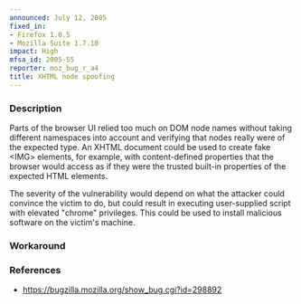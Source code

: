 ```yaml
---
announced: July 12, 2005
fixed_in:
- Firefox 1.0.5
- Mozilla Suite 1.7.10
impact: High
mfsa_id: 2005-55
reporter: moz_bug_r_a4
title: XHTML node spoofing
---
```


<h3>Description</h3>

<p>Parts of the browser UI relied too much on DOM node names without taking
different namespaces into account and verifying that nodes really were
of the expected type. An XHTML document could be used to create fake 
&lt;IMG&gt; elements, for example, with content-defined properties that the
browser would access as if they were the trusted built-in properties of the
expected HTML elements.</p>

<p>The severity of the vulnerability would depend on what the attacker could
convince the victim to do, but could result in executing user-supplied
script with elevated "chrome" privileges. This could be used to install
malicious software on the victim's machine.</p>

<h3>Workaround</h3>


<h3>References</h3>

<ul>
<li><a href="https://bugzilla.mozilla.org/show_bug.cgi?id=298892">
https://bugzilla.mozilla.org/show_bug.cgi?id=298892</a></li>
</ul>



